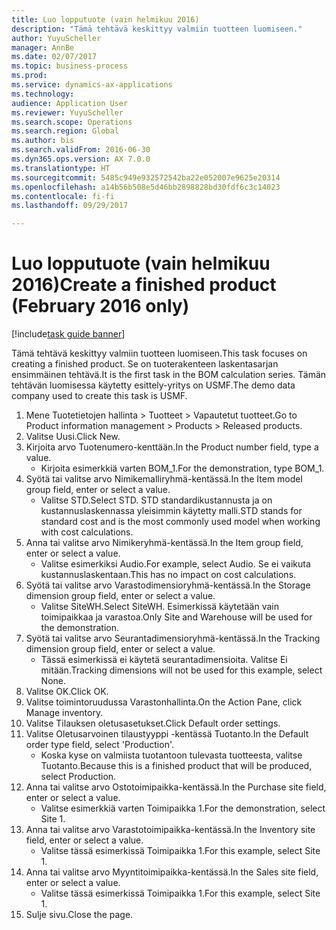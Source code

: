 ```yaml
--- 
title: Luo lopputuote (vain helmikuu 2016)
description: "Tämä tehtävä keskittyy valmiin tuotteen luomiseen."
author: YuyuScheller
manager: AnnBe
ms.date: 02/07/2017
ms.topic: business-process
ms.prod: 
ms.service: dynamics-ax-applications
ms.technology: 
audience: Application User
ms.reviewer: YuyuScheller
ms.search.scope: Operations
ms.search.region: Global
ms.author: bis
ms.search.validFrom: 2016-06-30
ms.dyn365.ops.version: AX 7.0.0
ms.translationtype: HT
ms.sourcegitcommit: 5485c949e932572542ba22e052007e9625e20314
ms.openlocfilehash: a14b56b508e5d46bb2898828bd30fdf6c3c14023
ms.contentlocale: fi-fi
ms.lasthandoff: 09/29/2017

---
```

# <a name="create-a-finished-product-february-2016-only"></a><span data-ttu-id="18980-103">Luo lopputuote (vain helmikuu 2016)</span><span class="sxs-lookup"><span data-stu-id="18980-103">Create a finished product (February 2016 only)</span></span>

[!include[task guide banner](../../includes/task-guide-banner.md)]

<span data-ttu-id="18980-104">Tämä tehtävä keskittyy valmiin tuotteen luomiseen.</span><span class="sxs-lookup"><span data-stu-id="18980-104">This task focuses on creating a finished product.</span></span> <span data-ttu-id="18980-105">Se on tuoterakenteen laskentasarjan ensimmäinen tehtävä.</span><span class="sxs-lookup"><span data-stu-id="18980-105">It is the first task in the BOM calculation series.</span></span> <span data-ttu-id="18980-106">Tämän tehtävän luomisessa käytetty esittely-yritys on USMF.</span><span class="sxs-lookup"><span data-stu-id="18980-106">The demo data company used to create this task is USMF.</span></span>

1. <span data-ttu-id="18980-107">Mene Tuotetietojen hallinta > Tuotteet > Vapautetut tuotteet.</span><span class="sxs-lookup"><span data-stu-id="18980-107">Go to Product information management > Products > Released products.</span></span>
2. <span data-ttu-id="18980-108">Valitse Uusi.</span><span class="sxs-lookup"><span data-stu-id="18980-108">Click New.</span></span>
3. <span data-ttu-id="18980-109">Kirjoita arvo Tuotenumero-kenttään.</span><span class="sxs-lookup"><span data-stu-id="18980-109">In the Product number field, type a value.</span></span>
    * <span data-ttu-id="18980-110">Kirjoita esimerkkiä varten BOM_1.</span><span class="sxs-lookup"><span data-stu-id="18980-110">For the demonstration, type BOM_1.</span></span>  
4. <span data-ttu-id="18980-111">Syötä tai valitse arvo Nimikemalliryhmä-kentässä.</span><span class="sxs-lookup"><span data-stu-id="18980-111">In the Item model group field, enter or select a value.</span></span>
    * <span data-ttu-id="18980-112">Valitse STD.</span><span class="sxs-lookup"><span data-stu-id="18980-112">Select STD.</span></span> <span data-ttu-id="18980-113">STD standardikustannusta ja on kustannuslaskennassa yleisimmin käytetty malli.</span><span class="sxs-lookup"><span data-stu-id="18980-113">STD stands for standard cost and is the most commonly used model when working with cost calculations.</span></span>  
5. <span data-ttu-id="18980-114">Anna tai valitse arvo Nimikeryhmä-kentässä.</span><span class="sxs-lookup"><span data-stu-id="18980-114">In the Item group field, enter or select a value.</span></span>
    * <span data-ttu-id="18980-115">Valitse esimerkiksi Audio.</span><span class="sxs-lookup"><span data-stu-id="18980-115">For example, select Audio.</span></span> <span data-ttu-id="18980-116">Se ei vaikuta kustannuslaskentaan.</span><span class="sxs-lookup"><span data-stu-id="18980-116">This has no impact on cost calculations.</span></span>  
6. <span data-ttu-id="18980-117">Syötä tai valitse arvo Varastodimensioryhmä-kentässä.</span><span class="sxs-lookup"><span data-stu-id="18980-117">In the Storage dimension group field, enter or select a value.</span></span>
    * <span data-ttu-id="18980-118">Valitse SiteWH.</span><span class="sxs-lookup"><span data-stu-id="18980-118">Select SiteWH.</span></span> <span data-ttu-id="18980-119">Esimerkissä käytetään vain toimipaikkaa ja varastoa.</span><span class="sxs-lookup"><span data-stu-id="18980-119">Only Site and Warehouse will be used for the demonstration.</span></span>  
7. <span data-ttu-id="18980-120">Syötä tai valitse arvo Seurantadimensioryhmä-kentässä.</span><span class="sxs-lookup"><span data-stu-id="18980-120">In the Tracking dimension group field, enter or select a value.</span></span>
    * <span data-ttu-id="18980-121">Tässä esimerkissä ei käytetä seurantadimensioita. Valitse Ei mitään.</span><span class="sxs-lookup"><span data-stu-id="18980-121">Tracking dimensions will not be used for this example, select None.</span></span>  
8. <span data-ttu-id="18980-122">Valitse OK.</span><span class="sxs-lookup"><span data-stu-id="18980-122">Click OK.</span></span>
9. <span data-ttu-id="18980-123">Valitse toimintoruudussa Varastonhallinta.</span><span class="sxs-lookup"><span data-stu-id="18980-123">On the Action Pane, click Manage inventory.</span></span>
10. <span data-ttu-id="18980-124">Valitse Tilauksen oletusasetukset.</span><span class="sxs-lookup"><span data-stu-id="18980-124">Click Default order settings.</span></span>
11. <span data-ttu-id="18980-125">Valitse Oletusarvoinen tilaustyyppi -kentässä Tuotanto.</span><span class="sxs-lookup"><span data-stu-id="18980-125">In the Default order type field, select 'Production'.</span></span>
    * <span data-ttu-id="18980-126">Koska kyse on valmiista tuotantoon tulevasta tuotteesta, valitse Tuotanto.</span><span class="sxs-lookup"><span data-stu-id="18980-126">Because this is a finished product that will be produced, select Production.</span></span>  
12. <span data-ttu-id="18980-127">Anna tai valitse arvo Ostotoimipaikka-kentässä.</span><span class="sxs-lookup"><span data-stu-id="18980-127">In the Purchase site field, enter or select a value.</span></span>
    * <span data-ttu-id="18980-128">Valitse esimerkkiä varten Toimipaikka 1.</span><span class="sxs-lookup"><span data-stu-id="18980-128">For the demonstration, select Site 1.</span></span>  
13. <span data-ttu-id="18980-129">Anna tai valitse arvo Varastotoimipaikka-kentässä.</span><span class="sxs-lookup"><span data-stu-id="18980-129">In the Inventory site field, enter or select a value.</span></span>
    * <span data-ttu-id="18980-130">Valitse tässä esimerkissä Toimipaikka 1.</span><span class="sxs-lookup"><span data-stu-id="18980-130">For this example, select Site 1.</span></span>  
14. <span data-ttu-id="18980-131">Anna tai valitse arvo Myyntitoimipaikka-kentässä.</span><span class="sxs-lookup"><span data-stu-id="18980-131">In the Sales site field, enter or select a value.</span></span>
    * <span data-ttu-id="18980-132">Valitse tässä esimerkissä Toimipaikka 1.</span><span class="sxs-lookup"><span data-stu-id="18980-132">For this example, select Site 1.</span></span>  
15. <span data-ttu-id="18980-133">Sulje sivu.</span><span class="sxs-lookup"><span data-stu-id="18980-133">Close the page.</span></span>


